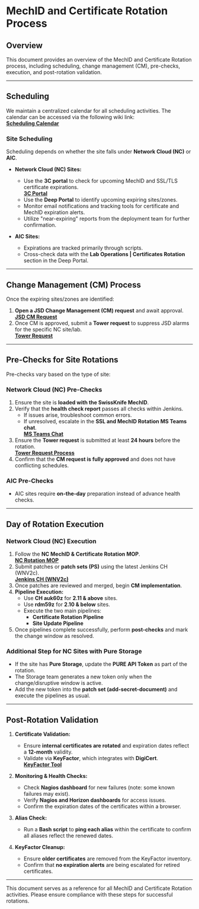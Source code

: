 # MechID and Certificate Rotation Process

## Overview
This document provides an overview of the MechID and Certificate Rotation process, including scheduling, change management (CM), pre-checks, execution, and post-rotation validation.

---

## Scheduling
We maintain a centralized calendar for all scheduling activities. The calendar can be accessed via the following wiki link:  
**[Scheduling Calendar](Link)**  

### Site Scheduling
Scheduling depends on whether the site falls under **Network Cloud (NC)** or **AIC**.

- **Network Cloud (NC) Sites:**
  - Use the **3C portal** to check for upcoming MechID and SSL/TLS certificate expirations.  
    **[3C Portal](Link)**
  - Use the **Deep Portal** to identify upcoming expiring sites/zones.
  - Monitor email notifications and tracking tools for certificate and MechID expiration alerts.
  - Utilize "near-expiring" reports from the deployment team for further confirmation.

- **AIC Sites:**
  - Expirations are tracked primarily through scripts.
  - Cross-check data with the **Lab Operations | Certificates Rotation** section in the Deep Portal.

---

## Change Management (CM) Process
Once the expiring sites/zones are identified:

1. **Open a JSD Change Management (CM) request** and await approval.  
   **[JSD CM Request](Link)**
2. Once CM is approved, submit a **Tower request** to suppress JSD alarms for the specific NC site/lab.  
   **[Tower Request](Link)**

---

## Pre-Checks for Site Rotations
Pre-checks vary based on the type of site:

### Network Cloud (NC) Pre-Checks
1. Ensure the site is **loaded with the SwissKnife MechID**.
2. Verify that the **health check report** passes all checks within Jenkins.
   - If issues arise, troubleshoot common errors.
   - If unresolved, escalate in the **SSL and MechID Rotation MS Teams chat**.  
     **[MS Teams Chat](Link)**
3. Ensure the **Tower request** is submitted at least **24 hours** before the rotation.  
   **[Tower Request Process](Link)**
4. Confirm that the **CM request is fully approved** and does not have conflicting schedules.

### AIC Pre-Checks
- AIC sites require **on-the-day** preparation instead of advance health checks.

---

## Day of Rotation Execution

### Network Cloud (NC) Execution
1. Follow the **NC MechID & Certificate Rotation MOP**.  
   **[NC Rotation MOP](Link)**
2. Submit patches or **patch sets (PS)** using the latest Jenkins CH (WNV2c).  
   **[Jenkins CH (WNV2c)](Link)**
3. Once patches are reviewed and merged, begin **CM implementation**.
4. **Pipeline Execution:**
   - Use **CH auk60z** for **2.11 & above** sites.
   - Use **rdm59z** for **2.10 & below** sites.
   - Execute the two main pipelines:
     - **Certificate Rotation Pipeline**
     - **Site Update Pipeline**
5. Once pipelines complete successfully, perform **post-checks** and mark the change window as resolved.

### Additional Step for NC Sites with Pure Storage
- If the site has **Pure Storage**, update the **PURE API Token** as part of the rotation.
- The Storage team generates a new token only when the change/disruptive window is active.
- Add the new token into the **patch set (add-secret-document)** and execute the pipelines as usual.

---

## Post-Rotation Validation

1. **Certificate Validation:**
   - Ensure **internal certificates are rotated** and expiration dates reflect a **12-month** validity.
   - Validate via **KeyFactor**, which integrates with **DigiCert**.  
     **[KeyFactor Tool](Link)**

2. **Monitoring & Health Checks:**
   - Check **Nagios dashboard** for new failures (note: some known failures may exist).
   - Verify **Nagios and Horizon dashboards** for access issues.
   - Confirm the expiration dates of the certificates within a browser.

3. **Alias Check:**
   - Run a **Bash script** to **ping each alias** within the certificate to confirm all aliases reflect the renewed dates.

4. **KeyFactor Cleanup:**
   - Ensure **older certificates** are removed from the KeyFactor inventory.
   - Confirm that **no expiration alerts** are being escalated for retired certificates.

---

This document serves as a reference for all MechID and Certificate Rotation activities. Please ensure compliance with these steps for successful rotations.
